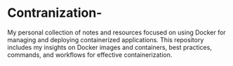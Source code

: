# Contranization-
My personal collection of notes and resources focused on using Docker for managing and deploying containerized applications. This repository includes my insights on Docker images and containers, best practices, commands, and workflows for effective containerization.
